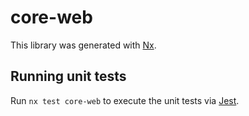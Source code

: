 # core-web

This library was generated with [Nx](https://nx.dev).

## Running unit tests

Run `nx test core-web` to execute the unit tests via [Jest](https://jestjs.io).
